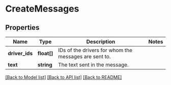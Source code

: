# CreateMessages

## Properties
Name | Type | Description | Notes
------------ | ------------- | ------------- | -------------
**driver_ids** | **float[]** | IDs of the drivers for whom the messages are sent to. | 
**text** | **string** | The text sent in the message. | 

[[Back to Model list]](../README.md#documentation-for-models) [[Back to API list]](../README.md#documentation-for-api-endpoints) [[Back to README]](../README.md)


